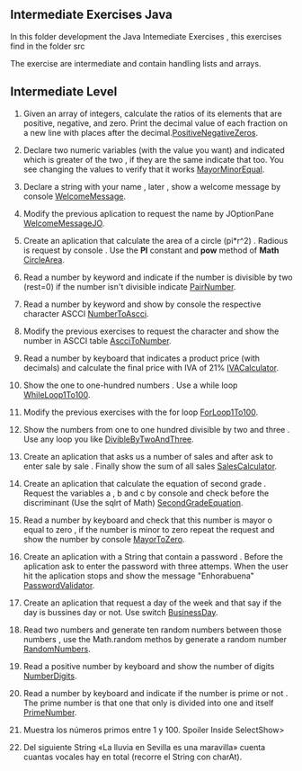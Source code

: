 ## Intermediate Exercises Java

In this folder development the Java Intemediate Exercises , this exercises find in the folder src

The exercise are intermediate and contain handling lists and arrays. 

## **Intermediate Level**

1. Given an array of integers, calculate the ratios of its elements that are positive, negative, and zero. Print the decimal value of each fraction on a new line with  places after the decimal.[PositiveNegativeZeros]().
2. Declare two numeric variables (with the value you want) and indicated which is greater of the two , if they are the same indicate that too. You see changing the values to verify that it works [MayorMinorEqual]().
3. Declare a string with your name , later , show a welcome message by console [WelcomeMessage]().
4. Modify the previous aplication to request the name by JOptionPane [WelcomeMessageJO]().
5. Create an aplication that calculate the area of a circle (pi\*r^2) . Radious is request by console . Use the **PI** constant and **pow** method of **Math** [CircleArea]().
6. Read a number by keyword and indicate if the number is divisible by two (rest=0) if the number isn't divisible indicate [PairNumber]().
7. Read a number by keyword and show by console the respective character ASCCI [NumberToAscci]().
8. Modify the previous exercises to request the character and show the number in ASCCI table [AscciToNumber]().
9. Read a number by keyboard that indicates a product price (with decimals) and calculate the final price with IVA of 21% [IVACalculator]().
10. Show the one to one-hundred numbers . Use a while loop [WhileLoop1To100]().
11. Modify the previous exercises with the for loop [ForLoop1To100]().
12. Show the numbers from one to one hundred divisible by two and three . Use any loop you like [DivibleByTwoAndThree]().
13. Create an aplication that asks us a number of sales and after ask to enter sale by sale . Finally show the sum of all sales [SalesCalculator]().
14. Create an aplication that calculate the equation of second grade . Request the variables a , b and c by console and check before the discriminant (Use the sqlrt of Math) [SecondGradeEquation]().
15. Read a number by keyboard and check that this number is mayor o equal to zero , if the number is minor to zero repeat the request and show the number by console [MayorToZero]().
16. Create an aplication with a String that contain a password . Before the aplication ask to enter the password with three attemps. When the user hit the aplication stops and show the message "Enhorabuena" [PasswordValidator]().
17. Create an aplication that request a day of the week and that say if the day is bussines day or not. Use switch [BusinessDay]().
18. Read two numbers and generate ten random numbers between those numbers , use the Math.random methos by generate a random number [RandomNumbers](). 
19. Read a positive number by keyboard and show the number of digits [NumberDigits]().
20. Read a number by keyboard and indicate if the number is prime or not . The prime number is that one that only is divided into one and itself [PrimeNumber]().

21. Muestra los números primos entre 1 y 100.
    Spoiler Inside SelectShow>
22. Del siguiente String «La lluvia en Sevilla es una maravilla» cuenta cuantas vocales hay en total (recorre el String con charAt).